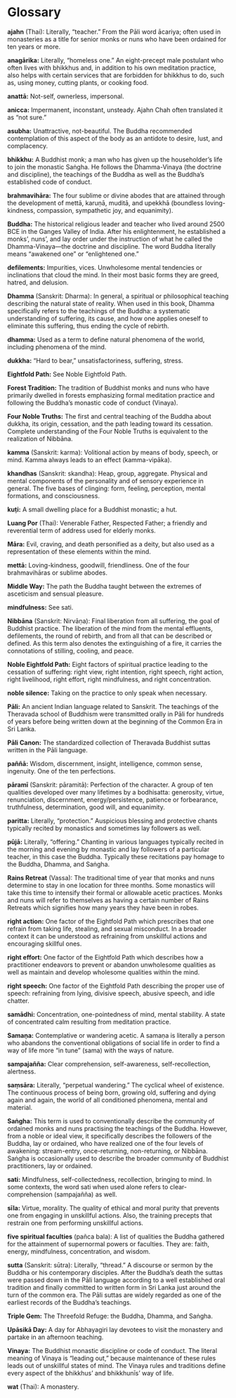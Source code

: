 ﻿# Glossary

**ajahn** (Thai): Literally, “teacher.” From the Pāli word ācariya;
often used in monasteries as a title for senior monks or nuns who have
been ordained for ten years or more.

**anagārika:** Literally, “homeless one.” An eight-precept male
postulant who often lives with bhikkhus and, in addition to his own
meditation practice, also helps with certain services that are forbidden
for bhikkhus to do, such as, using money, cutting plants, or cooking
food.

**anattā:** Not-self, ownerless, impersonal.

**anicca:** Impermanent, inconstant, unsteady. Ajahn Chah often
translated it as “not sure.”

**asubha:** Unattractive, not-beautiful. The Buddha recommended
contemplation of this aspect of the body as an antidote to desire, lust,
and complacency.

**bhikkhu:** A Buddhist monk; a man who has given up the householder’s
life to join the monastic Saṅgha. He follows the Dhamma-Vinaya (the
doctrine and discipline), the teachings of the Buddha as well as the
Buddha’s established code of conduct.

**brahmavihāra:** The four sublime or divine abodes that are attained
through the development of mettā, karuṇā, muditā, and upekkhā (boundless
loving-kindness, compassion, sympathetic joy, and equanimity).

**Buddha:** The historical religious leader and teacher who lived around
2500 BCE in the Ganges Valley of India. After his enlightenment, he
established a monks’, nuns’, and lay order under the instruction of what
he called the Dhamma-Vinaya—the doctrine and discipline. The word Buddha
literally means “awakened one” or “enlightened one.”

**defilements:** Impurities, vices. Unwholesome mental tendencies or
inclinations that cloud the mind. In their most basic forms they are
greed, hatred, and delusion.

**Dhamma** (Sanskrit: Dharma): In general, a spiritual or philosophical
teaching describing the natural state of reality. When used in this
book, Dhamma specifically refers to the teachings of the Buddha: a
systematic understanding of suffering, its cause, and how one applies
oneself to eliminate this suffering, thus ending the cycle of rebirth.

**dhamma:** Used as a term to define natural phenomena of the world,
including phenomena of the mind.

**dukkha:** “Hard to bear,” unsatisfactoriness, suffering, stress.

**Eightfold Path:** See Noble Eightfold Path.

**Forest Tradition:** The tradition of Buddhist monks and nuns who have
primarily dwelled in forests emphasizing formal meditation practice and
following the Buddha’s monastic code of conduct (Vinaya).

**Four Noble Truths:** The first and central teaching of the Buddha
about dukkha, its origin, cessation, and the path leading toward its
cessation. Complete understanding of the Four Noble Truths is equivalent
to the realization of Nibbāna.

**kamma** (Sanskrit: karma): Volitional action by means of body, speech,
or mind. Kamma always leads to an effect (kamma-vipāka).

**khandhas** (Sanskrit: skandha): Heap, group, aggregate. Physical and
mental components of the personality and of sensory experience in
general. The five bases of clinging: form, feeling, perception, mental
formations, and consciousness.

**kuṭi:** A small dwelling place for a Buddhist monastic; a hut.

**Luang Por** (Thai): Venerable Father, Respected Father; a friendly and
reverential term of address used for elderly monks.

**Māra:** Evil, craving, and death personified as a deity, but also used
as a representation of these elements within the mind.

**mettā:** Loving-kindness, goodwill, friendliness. One of the four
brahmavihāras or sublime abodes.

**Middle Way:** The path the Buddha taught between the extremes of
asceticism and sensual pleasure.

**mindfulness:** See sati.

**Nibbāna** (Sanskrit: Nirvāṇa): Final liberation from all suffering,
the goal of Buddhist practice. The liberation of the mind from the
mental effluents, defilements, the round of rebirth, and from all that
can be described or defined. As this term also denotes the extinguishing
of a fire, it carries the connotations of stilling, cooling, and peace.

**Noble Eightfold Path:** Eight factors of spiritual practice leading to
the cessation of suffering: right view, right intention, right speech,
right action, right livelihood, right effort, right mindfulness, and
right concentration.

**noble silence:** Taking on the practice to only speak when necessary.

**Pāli:** An ancient Indian language related to Sanskrit. The teachings
of the Theravada school of Buddhism were transmitted orally in Pāli for
hundreds of years before being written down at the beginning of the
Common Era in Sri Lanka.

**Pāli Canon:** The standardized collection of Theravada Buddhist suttas
written in the Pāli language.

**paññā:** Wisdom, discernment, insight, intelligence, common sense,
ingenuity. One of the ten perfections.

**pāramī** (Sanskrit: pāramitā): Perfection of the character. A group of
ten qualities developed over many lifetimes by a bodhisatta: generosity,
virtue, renunciation, discernment, energy/persistence, patience or
forbearance, truthfulness, determination, good will, and equanimity.

**paritta:** Literally, “protection.” Auspicious blessing and protective
chants typically recited by monastics and sometimes lay followers as
well.

**pūjā:** Literally, “offering.” Chanting in various languages typically
recited in the morning and evening by monastic and lay followers of a
particular teacher, in this case the Buddha. Typically these recitations
pay homage to the Buddha, Dhamma, and Saṅgha.

**Rains Retreat** (Vassa): The traditional time of year that monks and
nuns determine to stay in one location for three months. Some monastics
will take this time to intensify their formal or allowable acetic
practices. Monks and nuns will refer to themselves as having a certain
number of Rains Retreats which signifies how many years they have been
in robes.

**right action:** One factor of the Eightfold Path which prescribes that
one refrain from taking life, stealing, and sexual misconduct. In a
broader context it can be understood as refraining from unskillful
actions and encouraging skillful ones.

**right effort:** One factor of the Eightfold Path which describes how a
practitioner endeavors to prevent or abandon unwholesome qualities as
well as maintain and develop wholesome qualities within the mind.

**right speech:** One factor of the Eightfold Path describing the proper
use of speech: refraining from lying, divisive speech, abusive speech,
and idle chatter.

**samādhi:** Concentration, one-pointedness of mind, mental stability. A
state of concentrated calm resulting from meditation practice.

**Samaṇa:** Contemplative or wandering acetic. A samaṇa is literally a
person who abandons the conventional obligations of social life in order
to find a way of life more “in tune” (sama) with the ways of nature.

**sampajañña:** Clear comprehension, self-awareness, self-recollection,
alertness.

**saṃsāra:** Literally, “perpetual wandering.” The cyclical wheel of
existence. The continuous process of being born, growing old, suffering
and dying again and again, the world of all conditioned phenomena,
mental and material.

**Saṅgha:** This term is used to conventionally describe the community
of ordained monks and nuns practising the teachings of the Buddha.
However, from a noble or ideal view, it specifically describes the
followers of the Buddha, lay or ordained, who have realized one of the
four levels of awakening: stream-entry, once-returning, non-returning,
or Nibbāna. Saṅgha is occasionally used to describe the broader
community of Buddhist practitioners, lay or ordained.

**sati:** Mindfulness, self-collectedness, recollection, bringing to
mind.  In some contexts, the word sati when used alone refers to
clear-comprehension (sampajañña) as well.

**sīla:** Virtue, morality. The quality of ethical and moral purity that
prevents one from engaging in unskillful actions. Also, the training
precepts that restrain one from performing unskillful actions.

**five spiritual faculties** (pañca bala): A list of qualities the
Buddha gathered for the attainment of supernormal powers or faculties.
They are: faith, energy, mindfulness, concentration, and wisdom.

**sutta** (Sanskrit: sūtra): Literally, “thread.” A discourse or sermon
by the Buddha or his contemporary disciples. After the Buddha’s death
the suttas were passed down in the Pāli language according to a well
established oral tradition and finally committed to written form in Sri
Lanka just around the turn of the common era. The Pāli suttas are widely
regarded as one of the earliest records of the Buddha’s teachings.

**Triple Gem:** The Threefold Refuge: the Buddha, Dhamma, and Saṅgha.

**Upāsikā Day:** A day for Abhayagiri lay devotees to visit the
monastery and partake in an afternoon teaching.

**Vinaya:** The Buddhist monastic discipline or code of conduct. The
literal meaning of Vinaya is “leading out,” because maintenance of these
rules leads out of unskillful states of mind. The Vinaya rules and
traditions define every aspect of the bhikkhus’ and bhikkhunīs’ way of
life.

**wat** (Thai): A monastery.

